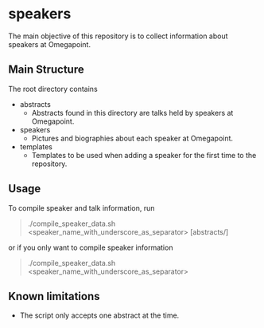 # speakers
The main objective of this repository is to collect information about speakers at Omegapoint.

## Main Structure
The root directory contains

- abstracts
    - Abstracts found in this directory are talks held by speakers at Omegapoint.  
- speakers
    - Pictures and biographies about each speaker at Omegapoint.
- templates
    - Templates to be used when adding a speaker for the first time to the repository.
    
## Usage
To compile speaker and talk information, run

> ./compile_speaker_data.sh <speaker_name_with_underscore_as_separator> [abstracts/<filename>]


or if you only want to compile speaker information

> ./compile_speaker_data.sh <speaker_name_with_underscore_as_separator>

## Known limitations
- The script only accepts one abstract at the time. 
